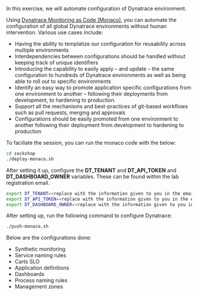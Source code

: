 <!-- Code for Monaco -->

In this exercise, we will automate configuration of Dynatrace environment.

Using [Dynatrace Monitoring as Code (Monaco)](https://github.com/dynatrace-oss/dynatrace-monitoring-as-code), you can automate the configuration of all global Dynatrace environments without human intervention. Various use cases include:

* Having the ability to templatize our configuration for reusability across multiple environments
* Interdependencies between configurations should be handled without keeping track of unique identifiers
* Introducing the capability to easily apply – and update – the same configuration to hundreds of Dynatrace environments as well as being able to roll out to specific environments
* Identify an easy way to promote application specific configurations from one environment to another – following their deployments from development, to hardening to production.
* Support all the mechanisms and best-practices of git-based workflows such as pull requests, merging and approvals
* Configurations should be easily promoted from one environment to another following their deployment from development to hardening to production

To faciliate the session, you can run the monaco code with the below:

```bash
cd sockshop
./deploy-monaco.sh
```

After setting it up, configure the **DT_TENANT** and **DT_API_TOKEN** and **DT_DASHBOARD_OWNER** variables.
These can be found within the lab registration email.

```bash
export DT_TENANT=<replace with the information given to you in the email>
export DT_API_TOKEN=<replace with the information given to you in the email>
export DT_DASHBOARD_OWNER=<replace with the information given to you in the email>
```

After setting up, run the following command to configure Dynatrace:

```bash
./push-monaco.sh 
```

Below are the configurations done:

* Synthetic monitoring
* Service naming rules
* Carts SLO
* Application definitions
* Dashboards
* Process naming rules
* Management zones